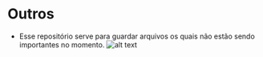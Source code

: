 # Outros
- Esse repositório serve para guardar arquivos os quais não estão sendo importantes no momento.
                                                                                       ![alt text](http://www.estudioinfinito.com.br/site/wp-content/uploads/2012/05/outros01.jpg)
